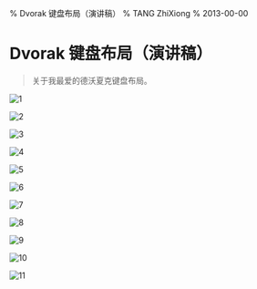 % Dvorak 键盘布局（演讲稿）
% TANG ZhiXiong
% 2013-00-00


Dvorak 键盘布局（演讲稿）
========================

> 关于我最爱的德沃夏克键盘布局。

![1](http://gnat.qiniudn.com/dvorak/dvorak-0.jpg)

![2](http://gnat.qiniudn.com/dvorak/dvorak-1.jpg)

![3](http://gnat.qiniudn.com/dvorak/dvorak-2.jpg)

![4](http://gnat.qiniudn.com/dvorak/dvorak-3.jpg)

![5](http://gnat.qiniudn.com/dvorak/dvorak-4.jpg)

![6](http://gnat.qiniudn.com/dvorak/dvorak-5.jpg)

![7](http://gnat.qiniudn.com/dvorak/dvorak-6.jpg)

![8](http://gnat.qiniudn.com/dvorak/dvorak-7.jpg)

![9](http://gnat.qiniudn.com/dvorak/dvorak-8.jpg)

![10](http://gnat.qiniudn.com/dvorak/dvorak-9.jpg)

![11](http://gnat.qiniudn.com/dvorak/dvorak-10.jpg)